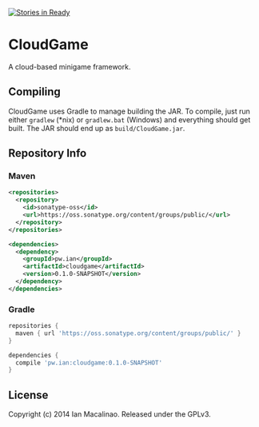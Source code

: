 [![Stories in Ready](https://badge.waffle.io/simplyianm/cloudgame.png?label=ready&title=Ready)](https://waffle.io/simplyianm/cloudgame)
# CloudGame
A cloud-based minigame framework.

## Compiling
CloudGame uses Gradle to manage building the JAR. To compile, just run either `gradlew` (*nix) or `gradlew.bat` (Windows) and everything should get built. The JAR should end up as `build/CloudGame.jar`.

## Repository Info

### Maven
```xml
<repositories>
  <repository>
    <id>sonatype-oss</id>
    <url>https://oss.sonatype.org/content/groups/public/</url>
  </repository>
</repositories>

<dependencies>
  <dependency>
    <groupId>pw.ian</groupId>
    <artifactId>cloudgame</artifactId>
    <version>0.1.0-SNAPSHOT</version>
  </dependency>
</dependencies>
```

### Gradle
```groovy
repositories {
  maven { url 'https://oss.sonatype.org/content/groups/public/' }
}

dependencies {
  compile 'pw.ian:cloudgame:0.1.0-SNAPSHOT'
}
```

## License

Copyright (c) 2014 Ian Macalinao. Released under the GPLv3.
